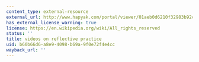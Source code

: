 ```yaml
---
content_type: external-resource
external_url: http://www.hapyak.com/portal/viewer/01aeb0d6210f32983b92cba6d3ebc573
has_external_license_warning: true
license: https://en.wikipedia.org/wiki/All_rights_reserved
status: ''
title: videos on reflective practice
uid: b60b66d6-a8e9-4098-b69a-9f0e72f4e4cc
wayback_url: ''
---
```

